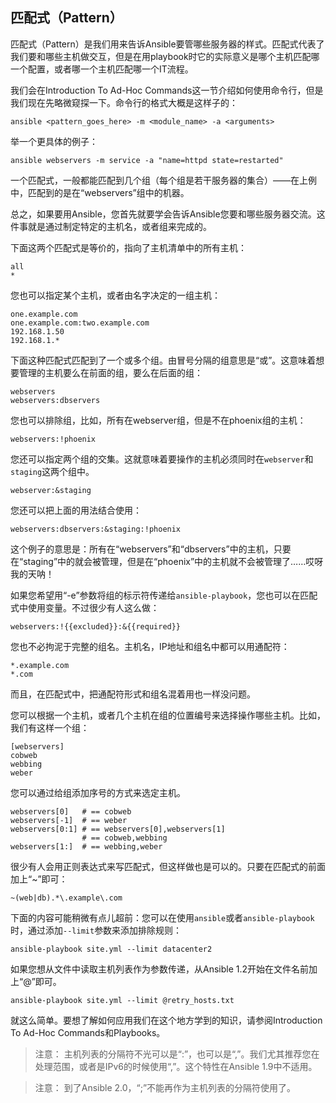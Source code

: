 ## 匹配式（Pattern）

匹配式（Pattern）是我们用来告诉Ansible要管哪些服务器的样式。匹配式代表了我们要和哪些主机做交互，但是在用playbook时它的实际意义是哪个主机匹配哪一个配置，或者哪一个主机匹配哪一个IT流程。

我们会在Introduction To Ad-Hoc Commands这一节介绍如何使用命令行，但是我们现在先略微窥探一下。命令行的格式大概是这样子的：

```
ansible <pattern_goes_here> -m <module_name> -a <arguments>
```

举一个更具体的例子：

```
ansible webservers -m service -a "name=httpd state=restarted"
```

一个匹配式，一般都能匹配到几个组（每个组是若干服务器的集合）——在上例中，匹配到的是在“webservers”组中的机器。

总之，如果要用Ansible，您首先就要学会告诉Ansible您要和哪些服务器交流。这件事就是通过制定特定的主机名，或者组来完成的。

下面这两个匹配式是等价的，指向了主机清单中的所有主机：

```
all
*
```

您也可以指定某个主机，或者由名字决定的一组主机：

```
one.example.com
one.example.com:two.example.com
192.168.1.50
192.168.1.*
```

下面这种匹配式匹配到了一个或多个组。由冒号分隔的组意思是“或”。这意味着想要管理的主机要么在前面的组，要么在后面的组：

```
webservers
webservers:dbservers
```

您也可以排除组，比如，所有在webserver组，但是不在phoenix组的主机：

```
webservers:!phoenix
```

您还可以指定两个组的交集。这就意味着要操作的主机必须同时在`webserver`和`staging`这两个组中。

```
webserver:&staging
```

您还可以把上面的用法结合使用：

```
webservers:dbservers:&staging:!phoenix
```

这个例子的意思是：所有在“webservers”和“dbservers”中的主机，只要在“staging”中的就会被管理，但是在“phoenix”中的主机就不会被管理了……哎呀我的天呐！

如果您希望用“-e”参数将组的标示符传递给`ansible-playbook`，您也可以在匹配式中使用变量。不过很少有人这么做：

```
webservers:!{{excluded}}:&{{required}}
```

您也不必拘泥于完整的组名。主机名，IP地址和组名中都可以用通配符：

```
*.example.com
*.com
```

而且，在匹配式中，把通配符形式和组名混着用也一样没问题。

您可以根据一个主机，或者几个主机在组的位置编号来选择操作哪些主机。比如，我们有这样一个组：

```
[webservers]
cobweb
webbing
weber
```

您可以通过给组添加序号的方式来选定主机。

```
webservers[0]	# == cobweb
webservers[-1]	# == weber
webservers[0:1]	# == webservers[0],webservers[1]
				# == cobweb,webbing
webservers[1:]	# == webbing,weber
```

很少有人会用正则表达式来写匹配式，但这样做也是可以的。只要在匹配式的前面加上“~”即可：

```
~(web|db).*\.example\.com
```

下面的内容可能稍微有点儿超前：您可以在使用`ansible`或者`ansible-playbook`时，通过添加`--limit`参数来添加排除规则：

```
ansible-playbook site.yml --limit datacenter2
```

如果您想从文件中读取主机列表作为参数传递，从Ansible 1.2开始在文件名前加上“@”即可。

```
ansible-playbook site.yml --limit @retry_hosts.txt
```

就这么简单。要想了解如何应用我们在这个地方学到的知识，请参阅Introduction To Ad-Hoc Commands和Playbooks。

>注意：
>主机列表的分隔符不光可以是“:”，也可以是“,”。我们尤其推荐您在处理范围，或者是IPv6的时候使用“,”。这个特性在Ansible 1.9中不适用。

>注意：
>到了Ansible 2.0，“;”不能再作为主机列表的分隔符使用了。